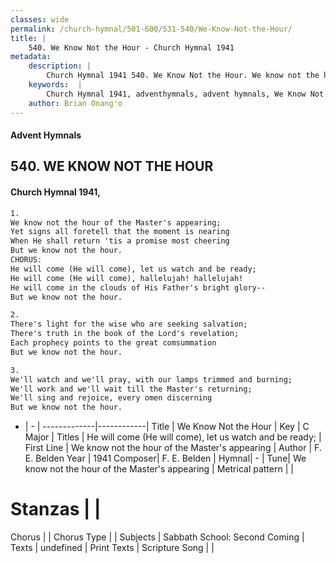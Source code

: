 ```yaml
---
classes: wide
permalink: /church-hymnal/501-600/531-540/We-Know-Not-the-Hour/
title: |
    540. We Know Not the Hour - Church Hymnal 1941
metadata:
    description: |
        Church Hymnal 1941 540. We Know Not the Hour. We know not the hour of the Master's appearing; Yet signs all foretell that the moment is nearing When He shall return 'tis a promise most cheering But we know not the hour. CHORUS: He will come (He will come), let us watch and be ready; He will come (He will come), hallelujah! hallelujah! He will come in the clouds of His Father's bright glory-- But we know not the hour. 
    keywords:  |
        Church Hymnal 1941, adventhymnals, advent hymnals, We Know Not the Hour, We know not the hour of the Master's appearing. He will come (He will come), let us watch and be ready;
    author: Brian Onang'o
---
```


#### Advent Hymnals
## 540. WE KNOW NOT THE HOUR
####  Church Hymnal 1941,

```txt
1.
We know not the hour of the Master's appearing;
Yet signs all foretell that the moment is nearing
When He shall return 'tis a promise most cheering
But we know not the hour.
CHORUS:
He will come (He will come), let us watch and be ready;
He will come (He will come), hallelujah! hallelujah!
He will come in the clouds of His Father's bright glory--
But we know not the hour.

2.
There's light for the wise who are seeking salvation;
There's truth in the book of the Lord's revelation;
Each prophecy points to the great comsummation
But we know not the hour.

3.
We'll watch and we'll pray, with our lamps trimmed and burning;
We'll work and we'll wait till the Master's returning;
We'll sing and rejoice, every omen discerning
But we know not the hour.

```

- |   -  |
-------------|------------|
Title | We Know Not the Hour |
Key | C Major |
Titles | He will come (He will come), let us watch and be ready; |
First Line | We know not the hour of the Master's appearing |
Author | F. E. Belden
Year | 1941
Composer| F. E. Belden |
Hymnal|  - |
Tune| We know not the hour of the Master's appearing |
Metrical pattern | |
# Stanzas |  |
Chorus |  |
Chorus Type |  |
Subjects | Sabbath School: Second Coming |
Texts | undefined |
Print Texts | 
Scripture Song |  |
    
